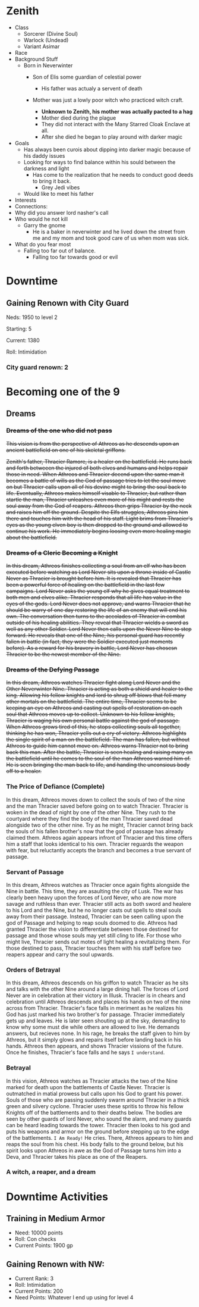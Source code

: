 # Zenith

- Class
  - Sorcerer (Divine Soul)
  - Warlock (Undead)
  - Variant Asimar
- Race
- Background Stuff
  - Born in Neverwinter
    - Son of Elis some guardian of celestial power

      - His father was actualy a servent of death
    - Mother was just a lowly poor witch who practiced witch craft.

      - **Unknown to Zenith, his mother was actually pacted to a hag**
      - Mother died during the plague
      - They did not interact with the Many Starred Cloak Enclave at all.
      - After she died he began to play around with darker magic
- Goals
  - Has always been curois about dipping into darker magic because of his daddy issues
  - Looking for ways to find balance within his sould between the darkness and light
    - Has come to the realization that he needs to conduct good deeds to bring it back.
      - Grey Jedi vibes
  - Would like to meet his father
- Interests
- Connections:
- Why did you answer lord nasher's call
- Who would he not kill
  - Garry the gnome
    - He is a baker in neverwinter and he lived down the street from me and my mom and took good care of us when mom was sick.
- What do you fear most
  - Falling too far out of balance.
    - Falling too far towards good or evil

# Downtime

## Gaining Renown with City Guard

Neds: 1950 to level 2

Starting: 5

Current: 1380

Roll: Intimidation

### City guard renown: 2

# Becoming one of the 9

## Dreams

### ~~Dreams of the one who did not pass~~

~~This vision is from the perspective of Athreos as he descends upon an ancient battlefield on one of his skeletal griffons.~~

~~Zenith's father, Thracier Ramore, is a healer on the battlefield. He runs back and forth betweeen the injured of both elves and humans and helps repair those in need. When Athreos and Thracier decend upon the same man it becomes a battle of wills as the God of passage tries to let the soul move on but Thracier calls upon all of his devine might to bring the soul back to life. Eventually, Athreos makes himself visable to Thracier, but rather than startle the man, Thracier unleashes even more of his might and rests the soul away from the God of reapers. Athreos then grips Thracier by the neck and raises him off the ground. Despite the Elfs struggles, Athreos pins him there and touches him with the head of his staff. Light brims from Thracier's eyes as the young elven boy is then dropped to the ground and allowed to continue his work. He immediately begins loosing even more healing magic about the battlefield.~~

### ~~Dreams of a Cleric Becoming a Knight~~

~~In this dream, Athreos finishes collecting a soul from an elf who has been executed before watching as Lord Never sits upon a throne inside of Castle Never as Thracier is brought before him. It is revealed that Thracier has been a powerful force of healing on the battlefield in the last few campaigns. Lord Never asks the young elf why he gives equal treatment to both men and elves alike. Thracier responds that all life has value in the eyes of the gods. Lord Never does not approve, and warns Thracier that he should be warry of one day restoring the life of an enemy that will end his own. The conversation then turns to the accolades of Thracier in combat outside of his healing abilities. They reveal that Thracier wields a sword as well as any other Soldier. Lord Never then calls upon the Never Nine to step forward. He reveals that one of the Nine, his personal guard has recently fallen in battle (in fact, they were the Soldier executed just moments before). As a reward for his bravery in battle, Lord Never has chosesn Thracier to be the newest member of the Nine.~~

### ~~Dreams of the Defying Passage~~

~~In this dream, Athreos watches Thracier fight along Lord Never and the Other Neverwinter Nine. Thracier is acting as both a shield and healer to the king. Allowing his fellow knights and lord to shrug off blows that fell many other mortals on the battlefield. The entire time, Thracier seems to be keeping an eye on Athreos and casting out spells of restoration on each soul that Athreos moves up to collect. Unknown to his fellow knights, Thracier is waging his own personal battle against the god of passage. When Athreos grows tired of this, he stops collecting souls all together, thinking he has won, Thracier yells out a cry of victory. Athreos highlights the single spirit of a man on the battlefield. The man has fallen, but without Athreos to guide him cannot move on. Athreos warns Thracier not to bring back this man. After the battle, Thracier is seen healing and raising many on the battlefield until he comes to the soul of the man Athreos warned him of. He is seen bringing the man back to life, and handing the unconsious body off to a healer.~~

### The Price of Defiance (Complete)

In this dream, Athreos moves down to collect the souls of two of the nine and the man Thracier saved before going on to watch Thracier. Thracier is woken in the dead of night by one of the other Nine. They rush to the courtyard where they find the body of the man Thracier saved dead alongside two of the other nine. Try as he might, Thracier cannot bring back the souls of his fallen brother's now that the god of passage has already claimed them. Athreos again appears infront of Thracier and this time offers him a staff that looks identical to his own. Thracier reguards the weapon with fear, but reluctantly accepts the branch and becomes a true servant of passage.

### Servant of Passage

In this dream, Athreos watches as Thracier once again fights alongside the Nine in battle. This time, they are asaulting the city of Lusk. The war has clearly been heavy upon the forces of Lord Never, who are now more savage and ruthless than ever. Thracier still acts as both sword and healere to his Lord and the Nine, but he no longer casts out spells to steal souls away from their passage. Instead, Thracier can be seen calling upon the god of Passage and helping to reap souls doomed to die. Athreos had granted Thracier the vision to differentiate between those destined for passage and those whose souls may yet still cling to life. For those who might live, Thracier sends out motes of light healing a revitalizing them. For those destined to pass, Thracier touches them with his staff before two reapers appear and carry the soul upwards.

### Orders of Betrayal

In this dream, Athreos descends on his griffon to watch Thracier as he sits and talks with the other Nine around a large dining hall. The forces of Lord Never are in celebration at their victory in Illusk. Thracier is in chears and celebration until Athreos descends and places his hands on two of the nine across from Thracier. Thracier's face falls in meriment as he realizes his God has just marked his two brother's for passage. Thracier immediately gets up and leaves. He is later seen shouting up at the sky, demanding to know why some must die while others are allowed to live. He demands answers, but recieves none. In his rage, he breaks the staff given to him by Athreos, but it simply glows and repairs itself before landing back in his hands. Athreos then appears, and shows Thracier vissions of the future. Once he finishes, Thracier's face falls and he says `I understand`.

### Betrayal

In this vision, Athreos watches as Thracier attacks the two of the Nine marked for death upon the battlements of Castle Never. Thracier is outmatched in matial prowess but calls upon his God to grant his power. Souls of those who are passing suddenly swarm around Thracier in a thick green and silvery cyclone. Thracier uses these spritis to throw his fellow Knights off of the battlements and to their deaths below. The bodies are seen by other guards of lord Never, who sound the alarm, and many guards can be heard leading towards the tower. Thracier then looks to his god and puts his weapons and armor on the ground before stepping up to the edge of the battlements. `I Am Ready!` He cries.  There, Athreos appears to him and reaps the soul from his chest. His body falls to the ground below, but his spirit looks upon Athreos in awe as the God of Passage turns him into a Deva, and Thracier takes his place as one of the Reapers.

### A witch, a reaper, and a dream

# Downtime Activities

## Training in Medium Armor

- Need: 10000 points
- Roll: Con checks
- Current Points: 1900 gp

## Gaining Renown with NW:

- Current Rank: 3
- Roll: Intimidation
- Current Points: 200
- Need Points: Whatever I end up using for level 4
